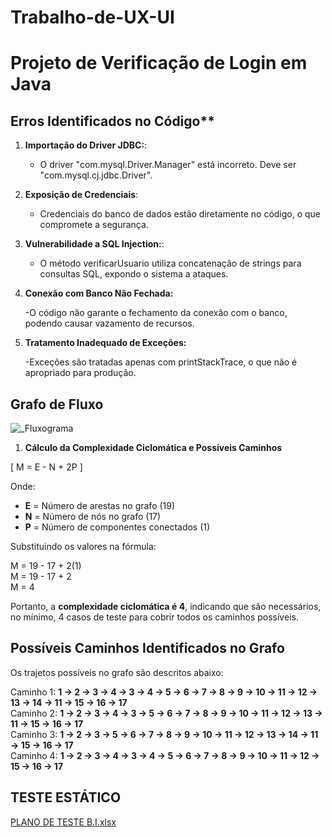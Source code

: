 
# Trabalho-de-UX-UI
# Projeto de Verificação de Login em Java

## Erros Identificados no Código**
1. **Importação do Driver JDBC:**:
   - O driver "com.mysql.Driver.Manager" está incorreto. Deve ser "com.mysql.cj.jdbc.Driver".

2. **Exposição de Credenciais**:
   - Credenciais do banco de dados estão diretamente no código, o que compromete a segurança.

3. **Vulnerabilidade a SQL Injection:**:
   - O método verificarUsuario utiliza concatenação de strings para consultas SQL, expondo o sistema a ataques.

4. **Conexão com Banco Não Fechada:**

    -O código não garante o fechamento da conexão com o banco, podendo causar vazamento de recursos.
   
4. **Tratamento Inadequado de Exceções:**

    -Exceções são tratadas apenas com printStackTrace, o que não é apropriado para produção.


## Grafo de Fluxo
![_Fluxograma](https://github.com/user-attachments/assets/564ef568-c114-4bf6-a3c2-0cc7cf70a68e)

1. **Cálculo da Complexidade Ciclomática e Possíveis Caminhos**

\[
M = E - N + 2P
\]

Onde:  
- **E** = Número de arestas no grafo (19)  
- **N** = Número de nós no grafo (17)  
- **P** = Número de componentes conectados (1)  

Substituindo os valores na fórmula:


M = 19 - 17 + 2(1)  
M = 19 - 17 + 2  
M = 4


Portanto, a **complexidade ciclomática é 4**, indicando que são necessários, no mínimo, 4 casos de teste para cobrir todos os caminhos possíveis.

## Possíveis Caminhos Identificados no Grafo

Os trajetos possíveis no grafo são descritos abaixo:

Caminho 1: **1 → 2 → 3 → 4 → 3 → 4 → 5 → 6 → 7 → 8 → 9 → 10 → 11 → 12 → 13 → 14 → 11 → 15 → 16 → 17**  
Caminho 2: **1 → 2 → 3 → 4 → 3 → 5 → 6 → 7 → 8 → 9 → 10 → 11 → 12 → 13 → 11 → 15 → 16 → 17**  
Caminho 3: **1 → 2 → 3 → 5 → 6 → 7 → 8 → 9 → 10 → 11 → 12 → 13 → 14 → 11 → 15 → 16 → 17**  
Caminho 4: **1 → 2 → 3 → 4 → 3 → 4 → 5 → 6 → 7 → 8 → 9 → 10 → 11 → 12 → 15 → 16 → 17**

## TESTE ESTÁTICO
[PLANO DE TESTE B.I.xlsx](https://github.com/user-attachments/files/17967617/PLANO.DE.TESTE.B.I.xlsx)
